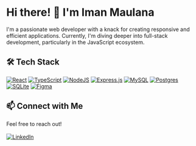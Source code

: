 # Hi there! 👋 I'm Iman Maulana
I'm a passionate web developer with a knack for creating responsive and efficient applications. Currently, I'm diving deeper into full-stack development, particularly in the JavaScript ecosystem.

## 🛠️ Tech Stack
[![React](https://img.shields.io/badge/React-%2320232a.svg?logo=react&logoColor=%2361DAFB)](#)
[![TypeScript](https://img.shields.io/badge/TypeScript-3178C6?logo=typescript&logoColor=fff)](#)
[![NodeJS](https://img.shields.io/badge/Node.js-6DA55F?logo=node.js&logoColor=white)](#)
[![Express.js](https://img.shields.io/badge/Express.js-%23404d59.svg?logo=express&logoColor=%2361DAFB)](#)
[![MySQL](https://img.shields.io/badge/MySQL-4479A1?logo=mysql&logoColor=fff)](#)
[![Postgres](https://img.shields.io/badge/Postgres-%23316192.svg?logo=postgresql&logoColor=white)](#)
[![SQLite](https://img.shields.io/badge/SQLite-%2307405e.svg?logo=sqlite&logoColor=white)](#)
[![Figma](https://img.shields.io/badge/Figma-F24E1E?logo=figma&logoColor=white)](#)


## 📫 Connect with Me
Feel free to reach out! 
<br /><br />
[![LinkedIn](https://img.shields.io/badge/Linkedin-%230077B5.svg?logo=linkedin&logoColor=white)](https://www.linkedin.com/in/imanmaulana1)





